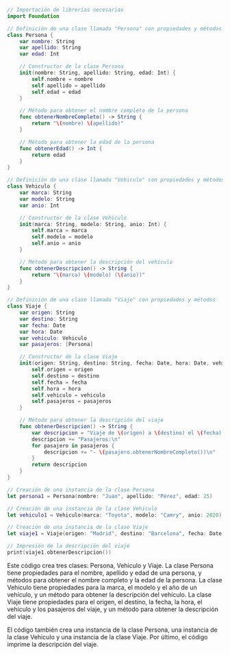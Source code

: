 ```swift
// Importación de librerías necesarias
import Foundation

// Definición de una clase llamada "Persona" con propiedades y métodos
class Persona {
    var nombre: String
    var apellido: String
    var edad: Int

    // Constructor de la clase Persona
    init(nombre: String, apellido: String, edad: Int) {
        self.nombre = nombre
        self.apellido = apellido
        self.edad = edad
    }

    // Método para obtener el nombre completo de la persona
    func obtenerNombreCompleto() -> String {
        return "\(nombre) \(apellido)"
    }

    // Método para obtener la edad de la persona
    func obtenerEdad() -> Int {
        return edad
    }
}

// Definición de una clase llamada "Vehiculo" con propiedades y métodos
class Vehiculo {
    var marca: String
    var modelo: String
    var anio: Int

    // Constructor de la clase Vehiculo
    init(marca: String, modelo: String, anio: Int) {
        self.marca = marca
        self.modelo = modelo
        self.anio = anio
    }

    // Método para obtener la descripción del vehículo
    func obtenerDescripcion() -> String {
        return "\(marca) \(modelo) (\(anio))"
    }
}

// Definición de una clase llamada "Viaje" con propiedades y métodos
class Viaje {
    var origen: String
    var destino: String
    var fecha: Date
    var hora: Date
    var vehiculo: Vehiculo
    var pasajeros: [Persona]

    // Constructor de la clase Viaje
    init(origen: String, destino: String, fecha: Date, hora: Date, vehiculo: Vehiculo, pasajeros: [Persona]) {
        self.origen = origen
        self.destino = destino
        self.fecha = fecha
        self.hora = hora
        self.vehiculo = vehiculo
        self.pasajeros = pasajeros
    }

    // Método para obtener la descripción del viaje
    func obtenerDescripcion() -> String {
        var descripcion = "Viaje de \(origen) a \(destino) el \(fecha) a las \(hora) en un \(vehiculo.obtenerDescripcion())\n"
        descripcion += "Pasajeros:\n"
        for pasajero in pasajeros {
            descripcion += "- \(pasajero.obtenerNombreCompleto())\n"
        }
        return descripcion
    }
}

// Creación de una instancia de la clase Persona
let persona1 = Persona(nombre: "Juan", apellido: "Pérez", edad: 25)

// Creación de una instancia de la clase Vehiculo
let vehiculo1 = Vehiculo(marca: "Toyota", modelo: "Camry", anio: 2020)

// Creación de una instancia de la clase Viaje
let viaje1 = Viaje(origen: "Madrid", destino: "Barcelona", fecha: Date(), hora: Date(), vehiculo: vehiculo1, pasajeros: [persona1])

// Impresión de la descripción del viaje
print(viaje1.obtenerDescripcion())
```

Este código crea tres clases: Persona, Vehiculo y Viaje. La clase Persona tiene propiedades para el nombre, apellido y edad de una persona, y métodos para obtener el nombre completo y la edad de la persona. La clase Vehiculo tiene propiedades para la marca, el modelo y el año de un vehículo, y un método para obtener la descripción del vehículo. La clase Viaje tiene propiedades para el origen, el destino, la fecha, la hora, el vehículo y los pasajeros del viaje, y un método para obtener la descripción del viaje.

El código también crea una instancia de la clase Persona, una instancia de la clase Vehiculo y una instancia de la clase Viaje. Por último, el código imprime la descripción del viaje.
